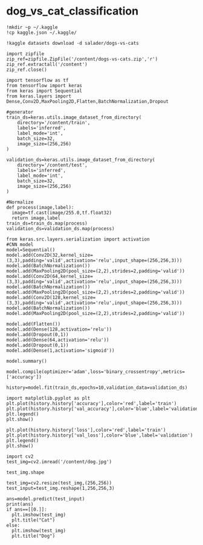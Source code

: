 # dog_vs_cat_classification


    !mkdir ~p ~/.kaggle
    !cp kaggle.json ~/.kaggle/
    
    !kaggle datasets download -d salader/dogs-vs-cats
    
    import zipfile
    zip_ref=zipfile.ZipFile('/content/dogs-vs-cats.zip','r')
    zip_ref.extractall('/content')
    zip_ref.close()
    
    import tensorflow as tf
    from tensorflow import keras
    from keras import Sequential
    from keras.layers import Dense,Conv2D,MaxPooling2D,Flatten,BatchNormalization,Dropout
    
    #generator
    train_ds=keras.utils.image_dataset_from_directory(
        directory='/content/train',
        labels='inferred',
        label_mode='int',
        batch_size=32,
        image_size=(256,256)
    )
    
    validation_ds=keras.utils.image_dataset_from_directory(
        directory='/content/test',
        labels='inferred',
        label_mode='int',
        batch_size=32,
        image_size=(256,256)
    )
    
    #Normalize
    def process(image,label):
      image=tf.cast(image/255.0,tf.float32)
      return image,label
    train_ds=train_ds.map(process)
    validation_ds=validation_ds.map(process)
    
    from keras.src.layers.serialization import activation
    #CNN model
    model=Sequential()
    model.add(Conv2D(32,kernel_size=(3,3),padding='valid',activation='relu',input_shape=(256,256,3)))
    model.add(BatchNormalization())
    model.add(MaxPooling2D(pool_size=(2,2),strides=2,padding='valid'))
    model.add(Conv2D(64,kernel_size=(3,3),padding='valid',activation='relu',input_shape=(256,256,3)))
    model.add(BatchNormalization())
    model.add(MaxPooling2D(pool_size=(2,2),strides=2,padding='valid'))
    model.add(Conv2D(128,kernel_size=(3,3),padding='valid',activation='relu',input_shape=(256,256,3)))
    model.add(BatchNormalization())
    model.add(MaxPooling2D(pool_size=(2,2),strides=2,padding='valid'))
    
    model.add(Flatten())
    model.add(Dense(128,activation='relu'))
    model.add(Dropout(0,1))
    model.add(Dense(64,activation='relu'))
    model.add(Dropout(0,1))
    model.add(Dense(1,activation='sigmoid'))
    
    model.summary()
    
    model.compile(optimizer='adam',loss='binary_crossentropy',metrics=['accuracy'])
    
    history=model.fit(train_ds,epochs=10,validation_data=validation_ds)
    
    import matplotlib.pyplot as plt
    plt.plot(history.history['accuracy'],color='red',label='train')
    plt.plot(history.history['val_accuracy'],color='blue',label='validation')
    plt.legend()
    plt.show()
    
    plt.plot(history.history['loss'],color='red',label='train')
    plt.plot(history.history['val_loss'],color='blue',label='validation')
    plt.legend()
    plt.show()
    
    import cv2
    test_img=cv2.imread('/content/dog.jpg')
    
    test_img.shape
    
    test_img=cv2.resize(test_img,(256,256))
    test_input=test_img.reshape(1,256,256,3)
    
    ans=model.predict(test_input)
    print(ans)
    if ans==[[0.]]:
      plt.imshow(test_img)
      plt.title("Cat")
    else:
      plt.imshow(test_img)
      plt.title("Dog")
